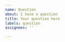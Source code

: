 ```yaml
---
name: Question
about: I have a question
title: Your question here
labels: question
assignees: ''

---
```



